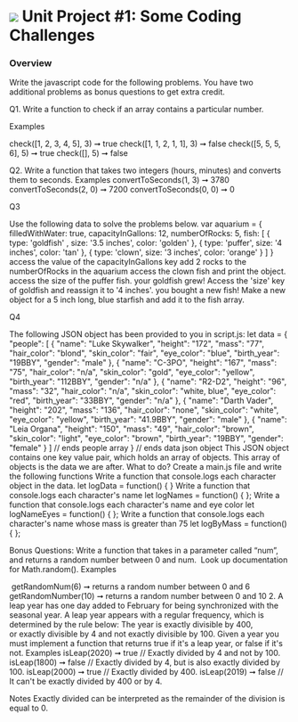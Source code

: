# ![](https://ga-dash.s3.amazonaws.com/production/assets/logo-9f88ae6c9c3871690e33280fcf557f33.png) Unit Project #1: Some Coding Challenges

### Overview

Write the javascript code for the following problems. You have two additional problems 
as bonus questions to get extra credit.



Q1. Write a function to check if an array contains a particular number.

Examples

check([1, 2, 3, 4, 5], 3) ➞ true
check([1, 1, 2, 1, 1], 3) ➞ false
check([5, 5, 5, 6], 5) ➞ true
check([], 5) ➞ false


Q2. Write a function that takes two integers (hours, minutes) and converts them to seconds.
Examples
convertToSeconds(1, 3) ➞ 3780
convertToSeconds(2, 0) ➞ 7200
convertToSeconds(0, 0) ➞ 0



Q3

Use the following data to solve the problems below.
var  aquarium = {
    filledWithWater: true,
    capacityInGallons: 12,
    numberOfRocks: 5,
    fish: [
            {
                type: 'goldfish' ,
                size: '3.5 inches',
                color: 'golden'
            },
            {
                type: 'puffer',
                size: '4 inches',
                color: 'tan'
            },
            {
                type: 'clown',
                size: '3 inches',
                color: 'orange'
            }
        ]
}
access the value of the capacityInGallons key
add 2 rocks to the numberOfRocks in the aquarium
access the clown fish and print the object.
access the size of the puffer fish.
your goldfish grew! Access the 'size' key of goldfish and reassign it to '4 inches'.
you bought a new fish! Make a new object for a 5 inch long, blue starfish and add it to the fish array.


Q4


The following JSON object has been provided to you in script.js:
let data =  {
  	"people": [
        {
    		"name": "Luke Skywalker",
    		"height": "172",
    		"mass": "77",
    		"hair_color": "blond",
    		"skin_color": "fair",
    		"eye_color": "blue",
    		"birth_year": "19BBY",
    		"gender": "male"
    	}, {
    		"name": "C-3PO",
    		"height": "167",
    		"mass": "75",
    		"hair_color": "n/a",
    		"skin_color": "gold",
    		"eye_color": "yellow",
    		"birth_year": "112BBY",
    		"gender": "n/a"
    	}, {
    		"name": "R2-D2",
    		"height": "96",
    		"mass": "32",
    		"hair_color": "n/a",
    		"skin_color": "white, blue",
    		"eye_color": "red",
    		"birth_year": "33BBY",
    		"gender": "n/a"
    	}, {
    		"name": "Darth Vader",
    		"height": "202",
    		"mass": "136",
    		"hair_color": "none",
    		"skin_color": "white",
    		"eye_color": "yellow",
    		"birth_year": "41.9BBY",
    		"gender": "male"
    	}, {
    		"name": "Leia Organa",
    		"height": "150",
    		"mass": "49",
    		"hair_color": "brown",
    		"skin_color": "light",
    		"eye_color": "brown",
    		"birth_year": "19BBY",
    		"gender": "female"
  	  }
    ] // ends people array
  } // ends data json object
This JSON object contains one key value pair, which holds an array of objects. This array of objects is the data we are after.
What to do?
Create a main.js file and write the following functions
Write a function that console.logs each character object in the data.
let logData = function() {
}
Write a function that console.logs each character's name
let logNames = function() {
};
Write a function that console.logs each character's name and eye color
let logNameEyes = function() {
};
Write a function that console.logs each character's name whose mass is greater than 75
let logByMass = function() {
};


Bonus Questions: Write a function that takes in a parameter called “num”, and returns a random number between 0 and num.  Look up documentation for Math.random().
Examples

 getRandomNum(6) ➞  returns a random number between 0 and 6
 getRandomNumber(10) ➞ returns a random number between 0 and 10
2. A leap year has one day added to February for being synchronized with the seasonal year. A leap year appears with a regular frequency, which is determined by the rule below:
The year is exactly divisible by 400, or exactly divisible by 4 and not exactly divisible by 100.
Given a year you must implement a function that returns true if it's a leap year, or false if it's not.
Examples
isLeap(2020) ➞ true // Exactly divided by 4 and not by 100.
isLeap(1800) ➞ false // Exactly divided by 4, but is also exactly divided by 100.
isLeap(2000) ➞ true // Exactly divided by 400.
isLeap(2019) ➞ false // It can't be exactly divided by 400 or by 4.

Notes
Exactly divided can be interpreted as the remainder of the division is equal to 0.
